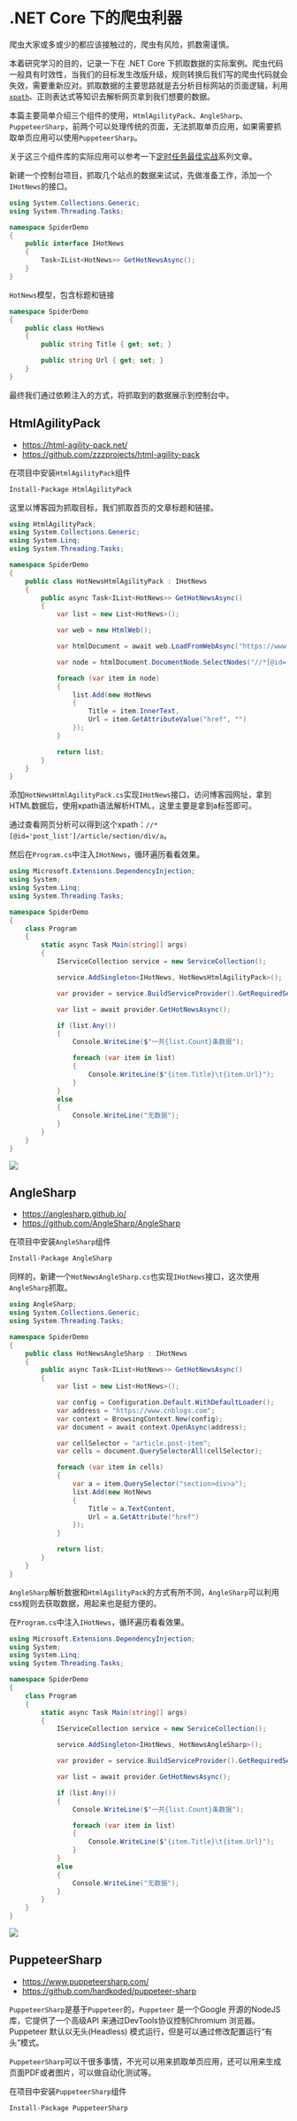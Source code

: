 # .NET Core 下的爬虫利器

爬虫大家或多或少的都应该接触过的，爬虫有风险，抓数需谨慎。

本着研究学习的目的，记录一下在 .NET Core 下抓取数据的实际案例。爬虫代码一般具有时效性，当我们的目标发生改版升级，规则转换后我们写的爬虫代码就会失效，需要重新应对。抓取数据的主要思路就是去分析目标网站的页面逻辑，利用[`xpath`](../../python/data-extraction/xpath.md)、正则表达式等知识去解析网页拿到我们想要的数据。

本篇主要简单介绍三个组件的使用，`HtmlAgilityPack`、`AngleSharp`、`PuppeteerSharp`，前两个可以处理传统的页面，无法抓取单页应用，如果需要抓取单页应用可以使用`PuppeteerSharp`。

关于这三个组件库的实际应用可以参考一下[定时任务最佳实战](../../aspnetcore/abp-blog/task-processing-bestpractice-1.md)系列文章。

新建一个控制台项目，抓取几个站点的数据来试试，先做准备工作，添加一个`IHotNews`的接口。

```csharp
using System.Collections.Generic;
using System.Threading.Tasks;

namespace SpiderDemo
{
    public interface IHotNews
    {
        Task<IList<HotNews>> GetHotNewsAsync();
    }
}
```

`HotNews`模型，包含标题和链接

```csharp
namespace SpiderDemo
{
    public class HotNews
    {
        public string Title { get; set; }

        public string Url { get; set; }
    }
}
```

最终我们通过依赖注入的方式，将抓取到的数据展示到控制台中。

## HtmlAgilityPack

- <https://html-agility-pack.net/>
- <https://github.com/zzzprojects/html-agility-pack>

在项目中安装`HtmlAgilityPack`组件

```bash
Install-Package HtmlAgilityPack
```

这里以博客园为抓取目标，我们抓取首页的文章标题和链接。

```csharp
using HtmlAgilityPack;
using System.Collections.Generic;
using System.Linq;
using System.Threading.Tasks;

namespace SpiderDemo
{
    public class HotNewsHtmlAgilityPack : IHotNews
    {
        public async Task<IList<HotNews>> GetHotNewsAsync()
        {
            var list = new List<HotNews>();

            var web = new HtmlWeb();

            var htmlDocument = await web.LoadFromWebAsync("https://www.cnblogs.com/");

            var node = htmlDocument.DocumentNode.SelectNodes("//*[@id='post_list']/article/section/div/a").ToList();

            foreach (var item in node)
            {
                list.Add(new HotNews
                {
                    Title = item.InnerText,
                    Url = item.GetAttributeValue("href", "")
                });
            }

            return list;
        }
    }
}
```

添加`HotNewsHtmlAgilityPack.cs`实现`IHotNews`接口，访问博客园网址，拿到HTML数据后，使用xpath语法解析HTML，这里主要是拿到a标签即可。

通过查看网页分析可以得到这个xpath：`//*[@id='post_list']/article/section/div/a`。

然后在`Program.cs`中注入`IHotNews`，循环遍历看看效果。

```csharp
using Microsoft.Extensions.DependencyInjection;
using System;
using System.Linq;
using System.Threading.Tasks;

namespace SpiderDemo
{
    class Program
    {
        static async Task Main(string[] args)
        {
            IServiceCollection service = new ServiceCollection();

            service.AddSingleton<IHotNews, HotNewsHtmlAgilityPack>();

            var provider = service.BuildServiceProvider().GetRequiredService<IHotNews>();

            var list = await provider.GetHotNewsAsync();

            if (list.Any())
            {
                Console.WriteLine($"一共{list.Count}条数据");

                foreach (var item in list)
                {
                    Console.WriteLine($"{item.Title}\t{item.Url}");
                }
            }
            else
            {
                Console.WriteLine("无数据");
            }
        }
    }
}
```

![ ](./images/spider-01.png)

## AngleSharp

- <https://anglesharp.github.io/>
- <https://github.com/AngleSharp/AngleSharp>

在项目中安装`AngleSharp`组件

```bash
Install-Package AngleSharp
```

同样的，新建一个`HotNewsAngleSharp.cs`也实现`IHotNews`接口，这次使用`AngleSharp`抓取。

```csharp
using AngleSharp;
using System.Collections.Generic;
using System.Threading.Tasks;

namespace SpiderDemo
{
    public class HotNewsAngleSharp : IHotNews
    {
        public async Task<IList<HotNews>> GetHotNewsAsync()
        {
            var list = new List<HotNews>();

            var config = Configuration.Default.WithDefaultLoader();
            var address = "https://www.cnblogs.com";
            var context = BrowsingContext.New(config);
            var document = await context.OpenAsync(address);

            var cellSelector = "article.post-item";
            var cells = document.QuerySelectorAll(cellSelector);

            foreach (var item in cells)
            {
                var a = item.QuerySelector("section>div>a");
                list.Add(new HotNews
                {
                    Title = a.TextContent,
                    Url = a.GetAttribute("href")
                });
            }

            return list;
        }
    }
}
```

`AngleSharp`解析数据和`HtmlAgilityPack`的方式有所不同，`AngleSharp`可以利用css规则去获取数据，用起来也是挺方便的。

在`Program.cs`中注入`IHotNews`，循环遍历看看效果。

```csharp
using Microsoft.Extensions.DependencyInjection;
using System;
using System.Linq;
using System.Threading.Tasks;

namespace SpiderDemo
{
    class Program
    {
        static async Task Main(string[] args)
        {
            IServiceCollection service = new ServiceCollection();

            service.AddSingleton<IHotNews, HotNewsAngleSharp>();

            var provider = service.BuildServiceProvider().GetRequiredService<IHotNews>();

            var list = await provider.GetHotNewsAsync();

            if (list.Any())
            {
                Console.WriteLine($"一共{list.Count}条数据");

                foreach (var item in list)
                {
                    Console.WriteLine($"{item.Title}\t{item.Url}");
                }
            }
            else
            {
                Console.WriteLine("无数据");
            }
        }
    }
}
```

![ ](./images/spider-02.png)

## PuppeteerSharp

- <https://www.puppeteersharp.com/>
- <https://github.com/hardkoded/puppeteer-sharp>

`PuppeteerSharp`是基于`Puppeteer`的，`Puppeteer` 是一个Google 开源的NodeJS 库，它提供了一个高级API 来通过DevTools协议控制Chromium 浏览器。Puppeteer 默认以无头(Headless) 模式运行，但是可以通过修改配置运行“有头”模式。

`PuppeteerSharp`可以干很多事情，不光可以用来抓取单页应用，还可以用来生成页面PDF或者图片，可以做自动化测试等。

在项目中安装`PuppeteerSharp`组件

```bash
Install-Package PuppeteerSharp
```

